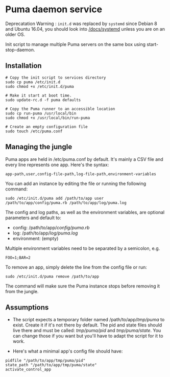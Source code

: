 # Puma daemon service

Deprecatation Warning : `init.d` was replaced by `systemd` since Debian 8 and Ubuntu 16.04, you should look into [/docs/systemd](https://github.com/puma/puma/blob/master/docs/systemd.md) unless you are on an older OS. 

Init script to manage multiple Puma servers on the same box using start-stop-daemon.

## Installation 

    # Copy the init script to services directory 
    sudo cp puma /etc/init.d
    sudo chmod +x /etc/init.d/puma
    
    # Make it start at boot time. 
    sudo update-rc.d -f puma defaults

    # Copy the Puma runner to an accessible location
    sudo cp run-puma /usr/local/bin
    sudo chmod +x /usr/local/bin/run-puma

    # Create an empty configuration file
    sudo touch /etc/puma.conf

## Managing the jungle 

Puma apps are held in /etc/puma.conf by default. It's mainly a CSV file and every line represents one app. Here's the syntax:

    app-path,user,config-file-path,log-file-path,environment-variables

You can add an instance by editing the file or running the following command:

    sudo /etc/init.d/puma add /path/to/app user /path/to/app/config/puma.rb /path/to/app/log/puma.log

The config and log paths, as well as the environment variables, are optional parameters and default to:

* config: /path/to/app/*config/puma.rb*
* log: /path/to/app/*log/puma.log*
* environment: (empty)

Multiple environment variables need to be separated by a semicolon, e.g.

    FOO=1;BAR=2

To remove an app, simply delete the line from the config file or run:

    sudo /etc/init.d/puma remove /path/to/app

The command will make sure the Puma instance stops before removing it from the jungle.

## Assumptions 

* The script expects a temporary folder named /path/to/app/*tmp/puma* to exist. Create it if it's not there by default.
The pid and state files should live there and must be called: *tmp/puma/pid* and *tmp/puma/state*.
You can change those if you want but you'll have to adapt the script for it to work.

* Here's what a minimal app's config file should have:

```
pidfile "/path/to/app/tmp/puma/pid"
state_path "/path/to/app/tmp/puma/state"
activate_control_app
```
